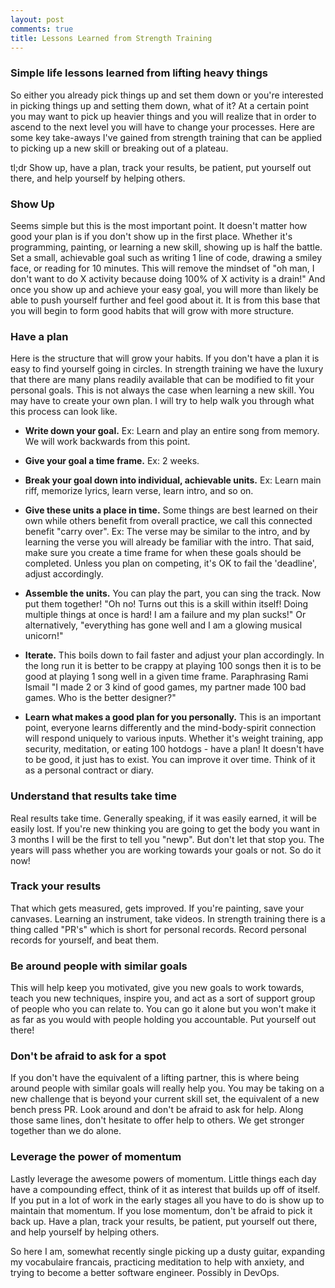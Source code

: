 ```yaml
---
layout: post
comments: true
title: Lessons Learned from Strength Training
---
```


### Simple life lessons learned from lifting heavy things
So either you already pick things up and set them down or you're interested in
picking things up and setting them down, what
of it? At a certain point you may want to pick up heavier things and you
will realize that in order to ascend to the next level you will have to change
your processes. <!--excerpt.start-->Here are some key take-aways I've gained
from strength training that can be applied to picking up a new skill or
breaking out of a plateau.

tl;dr Show up, have a plan, track your results, be patient, put yourself out there,
and help yourself by helping others.

### Show Up
Seems simple but this is the most important point. It doesn't matter how good
your plan is if you don't show up in the first place. Whether it's programming,
painting, or learning a new skill, showing up is half the battle. Set a
 small, achievable goal such as writing 1 line of code, drawing a smiley face,
 or reading for 10 minutes. This will remove the mindset of "oh man, I don't
 want to do X activity because doing 100% of X activity is a drain!" And once
 you show up and achieve your easy goal, you will more than likely be able to
 push yourself further and feel good about it. It is from this base that you
 will begin to form good habits that will grow with more structure.

### Have a plan
Here is the structure that will grow your habits. If you don't have a plan it
is easy to find yourself going in circles. In strength training we have the
luxury that there are many plans readily available that can be modified
to fit your personal goals. This is not always the case when learning a new skill. You
may have to create your own plan. I will try to help walk you through what this process
can look like.

* **Write down your goal.** Ex: Learn and play an entire song from memory. We will
 work backwards from this point.

* **Give your goal a time frame.** Ex: 2 weeks.

* **Break your goal down into individual, achievable units.** Ex: Learn main riff,
memorize lyrics, learn verse, learn intro, and so on.

* **Give these units a place in time.** Some things are best learned on their own
while others benefit from overall practice, we call this connected benefit
"carry over". Ex: The verse may be similar to the intro, and by learning the
verse you will already be familiar with the intro. That said, make sure you
create a time frame for when these goals should be completed. Unless you plan on
competing, it's OK to fail the 'deadline', adjust accordingly.

* **Assemble the units.** You can play the part, you can sing the track. Now put
them together! "Oh no! Turns out this is a skill within itself! Doing multiple
things at once is hard! I am a failure and my plan sucks!" Or alternatively,
"everything has gone well and I am a glowing musical unicorn!"

* **Iterate.** This boils down to fail faster and adjust your plan accordingly.
In the long run it is better to be crappy at playing 100 songs then it is to be
good at playing 1 song well in a given time frame. Paraphrasing Rami Ismail
 "I made 2 or 3 kind of good games, my partner made 100 bad games. Who is the
 better designer?"

* **Learn what makes a good plan for you personally.** This is an important point,
everyone learns differently and the mind-body-spirit connection will respond
 uniquely to various inputs. Whether it's weight training, app
security, meditation, or eating 100 hotdogs - have a plan! It doesn't have to
be good, it just has to exist. You can improve it over time. Think of it as a
personal contract or diary.

### Understand that results take time
Real results take time. Generally speaking, if it was easily earned, it will be
easily lost. If you're new thinking you are going to get the body you want in 3
months I will be the first to tell you "newp". But don't let that stop you. The
years will pass whether you are working towards your goals or not. So do it now!

### Track your results
That which gets measured, gets improved. If you're painting, save your canvases.
Learning an instrument, take videos. In strength training there is a thing
called "PR's" which is short for personal records. Record personal records for
yourself, and beat
them.

### Be around people with similar goals
This will help keep you motivated, give you new goals to work towards, teach you
new techniques, inspire you, and act as a sort of support group of people who
you can relate to. You can go it alone but you won't make it as
far as you would with people holding you accountable. Put yourself out there!

### Don't be afraid to ask for a spot
If you don't have the equivalent of a lifting partner, this is where being
around people with similar goals will really help you. You may be taking on a
 new challenge that is beyond your current skill set, the equivalent of a new
 bench press PR. Look around and don't be afraid to ask for help. Along those
 same lines, don't hesitate to offer help to others. We get stronger together
 than we do alone.

### Leverage the power of momentum
Lastly leverage the awesome powers of momentum. Little things each day have a
compounding effect, think of it as interest that builds up off of itself. If you
put in a lot of work in the early stages all you have to do is show up to
 maintain that momentum. If you lose momentum, don't be afraid to pick it back
 up. Have a plan, track your results, be patient, put yourself out there,
 and help yourself by helping others.

 So here I am, somewhat recently single picking up a dusty guitar, expanding
 my vocabulaire francais, practicing meditation to help with anxiety, and trying
 to become a better software engineer. Possibly in DevOps.
